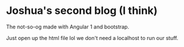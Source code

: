 # Joshua's second blog (I think)

The not-so-og made with Angular 1 and bootstrap.

Just open up the html file lol we don't need a localhost to run our stuff.